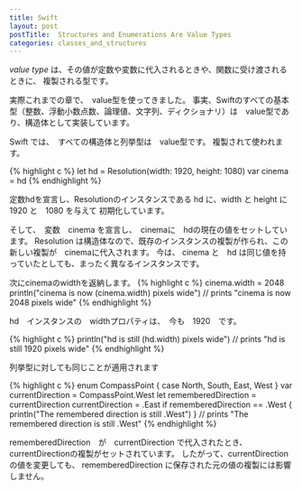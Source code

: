 ```yaml
---
title: Swift
layout: post
postTitle:  Structures and Enumerations Are Value Types
categories: classes_and_structures
---
```


_value type_ は、その値が定数や変数に代入されるときや、関数に受け渡されるときに、
複製される型です。
 
実際これまでの章で、　value型を使ってきました。
事実、Swiftのすべての基本型（整数、浮動小数点数、論理値、文字列、ディクショナリ）は　value型であり、構造体として実装しています。

Swift では、　すべての構造体と列挙型は　value型です。
複製されて使われます。

{% highlight c %}
let hd = Resolution(width: 1920, height: 1080)
var cinema = hd
{% endhighlight %}

定数hdを宣言し、Resolutionのインスタンスである hd に、width と height に　1920 と　1080 を与えて
初期化しています。 　

そして、　変数　cinema を宣言し、　cinemaに　hdの現在の値をセットしています。
Resolution は構造体なので、既存のインスタンスの複製が作られ、この新しい複製が　cinemaに代入されます。
今は、 cinema と　hd は同じ値を持っていたとしても、まったく異なるインスタンスです。

次にcinemaのwidthを返納します。
{% highlight c %}
cinema.width = 2048
println("cinema is now \(cinema.width) pixels wide")
// prints "cinema is now 2048 pixels wide"
{% endhighlight %}

hd　インスタンスの　widthプロパティは、　今も　1920　です。　

{% highlight c %}
println("hd is still \(hd.width) pixels wide")
// prints "hd is still 1920 pixels wide"
{% endhighlight %}

列挙型に対しても同じことが適用されます

{% highlight c %}
enum CompassPoint {
    case North, South, East, West
}
var currentDirection = CompassPoint.West
let rememberedDirection = currentDirection
currentDirection = .East
if rememberedDirection == .West {
    println("The remembered direction is still .West")
}
// prints "The remembered direction is still .West"
{% endhighlight %}

rememberedDirection　が　currentDirection で代入されたとき、
currentDirectionの複製がセットされています。
したがって、currentDirectionの値を変更しても、
rememberedDirection に保存された元の値の複製には影響しません。